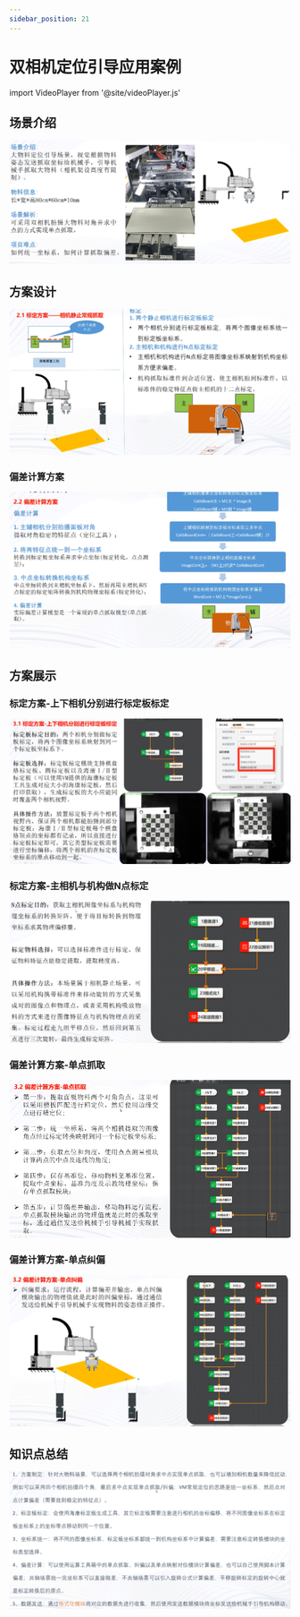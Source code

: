 ```yaml
---
sidebar_position: 21
---
```


# 双相机定位引导应用案例

import VideoPlayer from '@site/videoPlayer.js'

<VideoPlayer src="https://xian-vforum.oss-cn-hangzhou.aliyuncs.com/2022-07-19_qXKc5ImxUm_%E5%8F%8C%E7%9B%B8%E6%9C%BA%E5%AE%9A%E4%BD%8D%E5%BC%95%E5%AF%BC%E5%BA%94%E7%94%A8%E6%A1%88%E4%BE%8B.mp4"/>

## 场景介绍

![](image.png)

## 方案设计

![](image-1.png)

### 偏差计算方案

![](image-2.png)

## 方案展示

### 标定方案-上下相机分别进行标定板标定

![](image-3.png)

### 标定方案-主相机与机构做N点标定

![](image-4.png)

### 偏差计算方案-单点抓取

![](image-5.png)

### 偏差计算方案-单点纠偏

![](image-6.png)

## 知识点总结

![](image-7.png)










